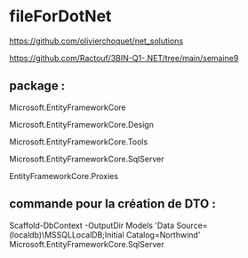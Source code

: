 # fileForDotNet
https://github.com/olivierchoquet/net_solutions

https://github.com/Ractouf/3BIN-Q1-.NET/tree/main/semaine9


package :
------- 
Microsoft.EntityFrameworkCore

Microsoft.EntityFrameworkCore.Design

Microsoft.EntityFrameworkCore.Tools

Microsoft.EntityFrameworkCore.SqlServer

EntityFrameworkCore.Proxies


commande pour la création de DTO :
--------------------------------- 

Scaffold-DbContext -OutputDir Models 'Data Source=(localdb)\MSSQLLocalDB;Initial
Catalog=Northwind' Microsoft.EntityFrameworkCore.SqlServer
